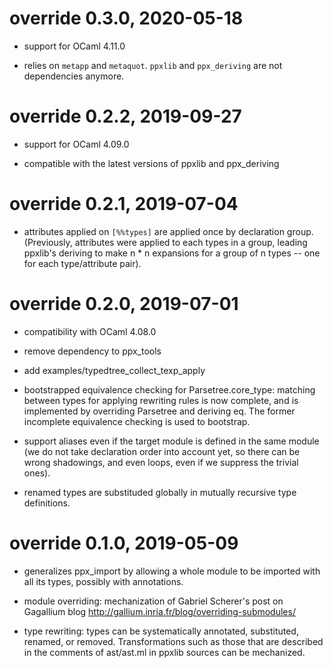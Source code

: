 # override 0.3.0, 2020-05-18

- support for OCaml 4.11.0

- relies on `metapp` and `metaquot`.
  `ppxlib` and `ppx_deriving` are not dependencies anymore.

# override 0.2.2, 2019-09-27

- support for OCaml 4.09.0

- compatible with the latest versions of ppxlib and ppx_deriving

# override 0.2.1, 2019-07-04

- attributes applied on `[%%types]` are applied once by declaration
  group. (Previously, attributes were applied to each types in a group,
  leading ppxlib's deriving to make n * n expansions for a group of
  n types -- one for each type/attribute pair).

# override 0.2.0, 2019-07-01

- compatibility with OCaml 4.08.0

- remove dependency to ppx_tools

- add examples/typedtree_collect_texp_apply

- bootstrapped equivalence checking for Parsetree.core_type: matching
  between types for applying rewriting rules is now complete, and is
  implemented by overriding Parsetree and deriving eq. The former
  incomplete equivalence checking is used to bootstrap.

- support aliases even if the target module is defined in the same
  module (we do not take declaration order into account yet, so there
  can be wrong shadowings, and even loops, even if we suppress the
  trivial ones).

- renamed types are substituded globally in mutually recursive type
  definitions.

# override 0.1.0, 2019-05-09

- generalizes ppx_import by allowing a whole module to be imported
  with all its types, possibly with annotations.

- module overriding: mechanization of Gabriel Scherer's post on Gagallium blog
  http://gallium.inria.fr/blog/overriding-submodules/

- type rewriting: types can be systematically annotated, substituted,
  renamed, or removed. Transformations such as those that are described in
  the comments of ast/ast.ml in ppxlib sources can be mechanized.
